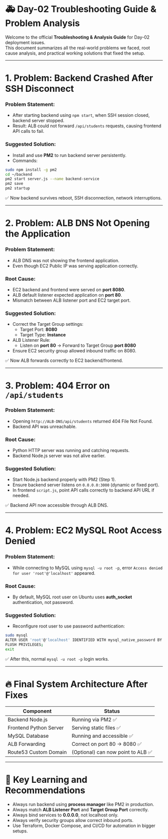 # 🚑 Day-02 Troubleshooting Guide & Problem Analysis

Welcome to the official **Troubleshooting & Analysis Guide** for Day-02 deployment issues.  
This document summarizes all the real-world problems we faced, root cause analysis, and practical working solutions that fixed the setup.

---

# 1. Problem: Backend Crashed After SSH Disconnect

### Problem Statement:
- After starting backend using `npm start`, when SSH session closed, backend server stopped.
- Result: ALB could not forward `/api/students` requests, causing frontend API calls to fail.

### Suggested Solution:
- Install and use **PM2** to run backend server persistently.
- Commands:
```bash
sudo npm install -g pm2
cd ~/backend
pm2 start server.js --name backend-service
pm2 save
pm2 startup
```
✅ Now backend survives reboot, SSH disconnection, network interruptions.

---

# 2. Problem: ALB DNS Not Opening the Application

### Problem Statement:
- ALB DNS was not showing the frontend application.
- Even though EC2 Public IP was serving application correctly.

### Root Cause:
- EC2 backend and frontend were served on **port 8080**.
- ALB default listener expected application on **port 80**.
- Mismatch between ALB listener port and EC2 target port.

### Suggested Solution:
- Correct the Target Group settings:
    - Target Port: **8080**
    - Target Type: **Instance**
- ALB Listener Rule:
    - Listen on **port 80** → Forward to Target Group **port 8080**
- Ensure EC2 security group allowed inbound traffic on 8080.

✅ Now ALB forwards correctly to EC2 backend/frontend.

---

# 3. Problem: 404 Error on `/api/students`

### Problem Statement:
- Opening `http://ALB-DNS/api/students` returned 404 File Not Found.
- Backend API was unreachable.

### Root Cause:
- Python HTTP server was running and catching requests.
- Backend Node.js server was not alive earlier.

### Suggested Solution:
- Start Node.js backend properly with PM2 (Step 1).
- Ensure backend server listens on `0.0.0.0:3000` (dynamic or fixed port).
- In frontend `script.js`, point API calls correctly to backend API URL if needed.

✅ Backend API now accessible through ALB DNS.

---

# 4. Problem: EC2 MySQL Root Access Denied

### Problem Statement:
- While connecting to MySQL using `mysql -u root -p`, error `Access denied for user 'root'@'localhost'` appeared.

### Root Cause:
- By default, MySQL root user on Ubuntu uses **auth_socket** authentication, not password.

### Suggested Solution:
- Reconfigure root user to use password authentication:
```bash
sudo mysql
ALTER USER 'root'@'localhost' IDENTIFIED WITH mysql_native_password BY 'root';
FLUSH PRIVILEGES;
exit
```
✅ After this, normal `mysql -u root -p` login works.

---

# 🔥 Final System Architecture After Fixes

| Component | Status |
|-----------|--------|
| Backend Node.js | Running via PM2 ✅ |
| Frontend Python Server | Serving static files ✅ |
| MySQL Database | Running and accessible ✅ |
| ALB Forwarding | Correct on port 80 → 8080 ✅ |
| Route53 Custom Domain | (Optional) can now point to ALB ✅ |

---

# 🎯 Key Learning and Recommendations

- Always run backend using **process manager** like PM2 in production.
- Always match **ALB Listener Port** and **Target Group Port** correctly.
- Always bind services to **0.0.0.0**, not localhost only.
- Always verify security groups allow correct inbound ports.
- Use Terraform, Docker Compose, and CI/CD for automation in bigger setups.
